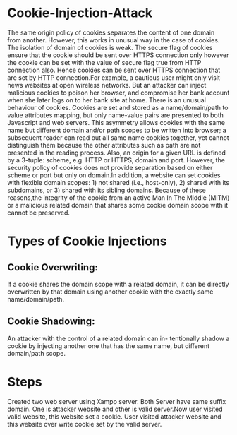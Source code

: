 # Cookie-Injection-Attack
The same origin policy of cookies separates the content of one domain from another. However, this works in unusual way in the case of cookies. The isolation of domain of cookies is weak. The secure flag of cookies ensure that the cookie should be sent over HTTPS connection only however the cookie can be set with the value of secure flag true from HTTP connection also. Hence cookies can be sent over HTTPS connection that are set by HTTP connection.For example, a cautious user might only visit news websites at open wireless networks. But an attacker can inject malicious cookies to poison her browser, and compromise her bank account when she later logs on to her bank site at home.
There is an unusual behaviour of cookies. Cookies are set and stored as a name/domain/path to value attributes mapping, but only name-value pairs are presented to both Javascript and web servers. This asymmetry allows cookies with the same name but different domain and/or path scopes to be written into browser; a subsequent reader can read out all same name cookies together, yet cannot distinguish them because the other attributes such as path are not presented in the reading process. Also, an origin for a given URL is defined by a 3-tuple: scheme, e.g. HTTP or HTTPS, domain and port. However, the security policy of cookies does not provide separation based on either scheme or port but only on domain.In addition, a website can set cookies with flexible domain scopes: 1) not shared (i.e., host-only), 2) shared with its subdomains, or 3) shared with its sibling domains.
Because of these reasons,the integrity of the cookie from an active Man In The Middle (MITM) or a malicious related domain that shares some cookie domain scope with it cannot be preserved.

# Types of Cookie Injections
## Cookie Overwriting: 
If a cookie shares the domain scope with a related domain, it can be directly overwritten by that domain using another cookie with the exactly same name/domain/path.
## Cookie Shadowing: 
An attacker with the control of a related domain can in- tentionally shadow a cookie by injecting another one that has the same name, but different domain/path scope.

# Steps
Created two web server using Xampp server. Both Server have same suffix domain. One is attacker website and other is valid server.Now user visited valid website, this website set a cookie. User visited attacker website and this website over write cookie set by the valid server.




